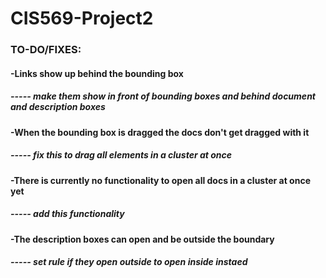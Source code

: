 # CIS569-Project2
### TO-DO/FIXES:
#### -Links show up behind the bounding box
##### ----- make them show in front of bounding boxes and behind document and description boxes
#### -When the bounding box is dragged the docs don't get dragged with it
##### ----- fix this to drag all elements in a cluster at once
#### -There is currently no functionality to open all docs in a cluster at once yet 
##### ----- add this functionality
#### -The description boxes can open and be outside the boundary 
##### ----- set rule if they open outside to open inside instaed
